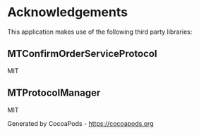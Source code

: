 # Acknowledgements
This application makes use of the following third party libraries:

## MTConfirmOrderServiceProtocol

MIT


## MTProtocolManager

MIT

Generated by CocoaPods - https://cocoapods.org
